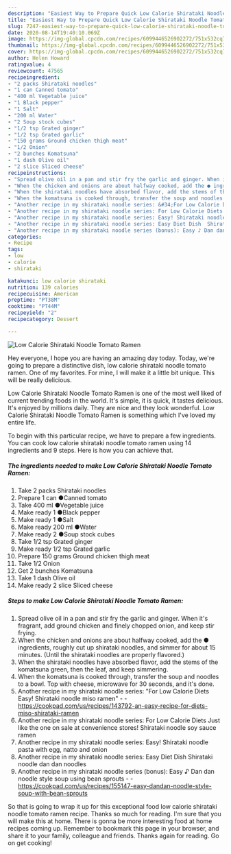 ```yaml
---
description: "Easiest Way to Prepare Quick Low Calorie Shirataki Noodle Tomato Ramen"
title: "Easiest Way to Prepare Quick Low Calorie Shirataki Noodle Tomato Ramen"
slug: 7247-easiest-way-to-prepare-quick-low-calorie-shirataki-noodle-tomato-ramen
date: 2020-08-14T19:40:10.069Z
image: https://img-global.cpcdn.com/recipes/6099446526902272/751x532cq70/low-calorie-shirataki-noodle-tomato-ramen-recipe-main-photo.jpg
thumbnail: https://img-global.cpcdn.com/recipes/6099446526902272/751x532cq70/low-calorie-shirataki-noodle-tomato-ramen-recipe-main-photo.jpg
cover: https://img-global.cpcdn.com/recipes/6099446526902272/751x532cq70/low-calorie-shirataki-noodle-tomato-ramen-recipe-main-photo.jpg
author: Helen Howard
ratingvalue: 4
reviewcount: 47565
recipeingredient:
- "2 packs Shirataki noodles"
- "1 can Canned tomato"
- "400 ml Vegetable juice"
- "1 Black pepper"
- "1 Salt"
- "200 ml Water"
- "2 Soup stock cubes"
- "1/2 tsp Grated ginger"
- "1/2 tsp Grated garlic"
- "150 grams Ground chicken thigh meat"
- "1/2 Onion"
- "2 bunches Komatsuna"
- "1 dash Olive oil"
- "2 slice Sliced cheese"
recipeinstructions:
- "Spread olive oil in a pan and stir fry the garlic and ginger. When it&#39;s fragrant, add ground chicken and finely chopped onion, and keep stir frying."
- "When the chicken and onions are about halfway cooked, add the ● ingredients, roughly cut up shirataki noodles, and simmer for about 15 minutes. (Until the shirataki noodles are properly flavored.)"
- "When the shirataki noodles have absorbed flavor, add the stems of the komatsuna green, then the leaf, and keep simmering."
- "When the komatsuna is cooked through, transfer the soup and noodles to a bowl. Top with cheese, microwave for 30 seconds, and it&#39;s done."
- "Another recipe in my shirataki noodle series: &#34;For Low Calorie Diets Easy! Shirataki noodle miso ramen&#34;  https://cookpad.com/us/recipes/143792-an-easy-recipe-for-diets-miso-shirataki-ramen"
- "Another recipe in my shirataki noodle series: For Low Calorie Diets  Just like the one on sale at convenience stores! Shirataki noodle soy sauce ramen"
- "Another recipe in my shirataki noodle series: Easy! Shirataki noodle pasta with egg, natto and onion"
- "Another recipe in my shirataki noodle series: Easy Diet Dish  Shirataki noodle dan dan noodles"
- "Another recipe in my shirataki noodle series (bonus): Easy ♪ Dan dan noodle style soup using bean sprouts  https://cookpad.com/us/recipes/155147-easy-dandan-noodle-style-soup-with-bean-sprouts"
categories:
- Recipe
tags:
- low
- calorie
- shirataki

katakunci: low calorie shirataki 
nutrition: 139 calories
recipecuisine: American
preptime: "PT38M"
cooktime: "PT44M"
recipeyield: "2"
recipecategory: Dessert

---
```



![Low Calorie Shirataki Noodle Tomato Ramen](https://img-global.cpcdn.com/recipes/6099446526902272/751x532cq70/low-calorie-shirataki-noodle-tomato-ramen-recipe-main-photo.jpg)

Hey everyone, I hope you are having an amazing day today. Today, we're going to prepare a distinctive dish, low calorie shirataki noodle tomato ramen. One of my favorites. For mine, I will make it a little bit unique. This will be really delicious.



Low Calorie Shirataki Noodle Tomato Ramen is one of the most well liked of current trending foods in the world. It's simple, it is quick, it tastes delicious. It's enjoyed by millions daily. They are nice and they look wonderful. Low Calorie Shirataki Noodle Tomato Ramen is something which I've loved my entire life.


To begin with this particular recipe, we have to prepare a few ingredients. You can cook low calorie shirataki noodle tomato ramen using 14 ingredients and 9 steps. Here is how you can achieve that.

<!--inarticleads1-->

##### The ingredients needed to make Low Calorie Shirataki Noodle Tomato Ramen:

1. Take 2 packs Shirataki noodles
1. Prepare 1 can ●Canned tomato
1. Take 400 ml ●Vegetable juice
1. Make ready 1 ●Black pepper
1. Make ready 1 ●Salt
1. Make ready 200 ml ●Water
1. Make ready 2 ●Soup stock cubes
1. Take 1/2 tsp Grated ginger
1. Make ready 1/2 tsp Grated garlic
1. Prepare 150 grams Ground chicken thigh meat
1. Take 1/2 Onion
1. Get 2 bunches Komatsuna
1. Take 1 dash Olive oil
1. Make ready 2 slice Sliced cheese




<!--inarticleads2-->

##### Steps to make Low Calorie Shirataki Noodle Tomato Ramen:

1. Spread olive oil in a pan and stir fry the garlic and ginger. When it&#39;s fragrant, add ground chicken and finely chopped onion, and keep stir frying.
1. When the chicken and onions are about halfway cooked, add the ● ingredients, roughly cut up shirataki noodles, and simmer for about 15 minutes. (Until the shirataki noodles are properly flavored.)
1. When the shirataki noodles have absorbed flavor, add the stems of the komatsuna green, then the leaf, and keep simmering.
1. When the komatsuna is cooked through, transfer the soup and noodles to a bowl. Top with cheese, microwave for 30 seconds, and it&#39;s done.
1. Another recipe in my shirataki noodle series: &#34;For Low Calorie Diets Easy! Shirataki noodle miso ramen&#34; -  - https://cookpad.com/us/recipes/143792-an-easy-recipe-for-diets-miso-shirataki-ramen
1. Another recipe in my shirataki noodle series: For Low Calorie Diets  Just like the one on sale at convenience stores! Shirataki noodle soy sauce ramen
1. Another recipe in my shirataki noodle series: Easy! Shirataki noodle pasta with egg, natto and onion
1. Another recipe in my shirataki noodle series: Easy Diet Dish  Shirataki noodle dan dan noodles
1. Another recipe in my shirataki noodle series (bonus): Easy ♪ Dan dan noodle style soup using bean sprouts -  - https://cookpad.com/us/recipes/155147-easy-dandan-noodle-style-soup-with-bean-sprouts




So that is going to wrap it up for this exceptional food low calorie shirataki noodle tomato ramen recipe. Thanks so much for reading. I'm sure that you will make this at home. There is gonna be more interesting food at home recipes coming up. Remember to bookmark this page in your browser, and share it to your family, colleague and friends. Thanks again for reading. Go on get cooking!
